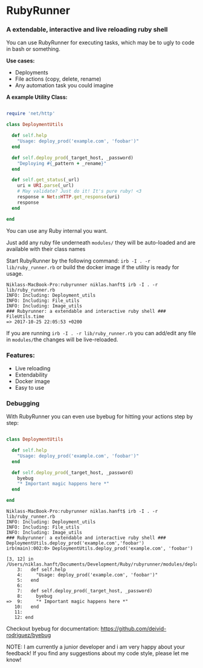 # RubyRunner

### A extendable, interactive and live reloading ruby shell

You can use RubyRunner for executing tasks, which may be to ugly to code in bash or something.

**Use cases:**

- Deployments
- File actions (copy, delete, rename)
- Any automation task you could imagine

**A example Utility Class:**

```ruby

require 'net/http'

class DeploymentUtils

  def self.help
    "Usage: deploy_prod('example.com', 'foobar')"
  end

  def self.deploy_prod(_target_host, _password)
    "Deploying #{_pattern + _rename}"
  end

  def self.get_status(_url)
    uri = URI.parse(_url)
    # May validate? Just do it! It's pure ruby! <3
    response = Net::HTTP.get_response(uri)
    response
  end

end

```

You can use any Ruby internal you want.

Just add any ruby file underneath `modules/` they will be auto-loaded and are available with their class names

Start RubyRunner by the following command: `irb -I . -r lib/ruby_runner.rb` or build the docker image if the utility is ready for usage.

```
Niklass-MacBook-Pro:rubyrunner niklas.hanft$ irb -I . -r lib/ruby_runner.rb
INFO: Including: Deployment_utils
INFO: Including: File_utils
INFO: Including: Image_utils
### Rubyrunner: a extendable and interactive ruby shell ### 
FileUtils.time
=> 2017-10-25 22:05:53 +0200
```

If you are running `irb -I . -r lib/ruby_runner.rb` you can add/edit any file in `modules/`the changes will be live-reloaded.
### Features:

- Live reloading
- Extendability
- Docker image
- Easy to use

### Debugging

With RubyRunner you can even use byebug for hitting your actions step by step:

```ruby

class DeploymentUtils

  def self.help
    "Usage: deploy_prod('example.com', 'foobar')"
  end

  def self.deploy_prod(_target_host, _password)
    byebug
    "* Important magic happens here *"
  end

end

```

```
Niklass-MacBook-Pro:rubyrunner niklas.hanft$ irb -I . -r lib/ruby_runner.rb
INFO: Including: Deployment_utils
INFO: Including: File_utils
INFO: Including: Image_utils
### Rubyrunner: a extendable and interactive ruby shell ### 
DeploymentUtils.deploy_prod('example.com','foobar')
irb(main):002:0> DeploymentUtils.deploy_prod('example.com', 'foobar')

[3, 12] in /Users/niklas.hanft/Documents/Development/Ruby/rubyrunner/modules/deployment_utils.rb
    3:   def self.help
    4:     "Usage: deploy_prod('example.com', 'foobar')"
    5:   end
    6: 
    7:   def self.deploy_prod(_target_host, _password)
    8:     byebug
=>  9:     "* Important magic happens here *"
   10:   end
   11: 
   12: end
```

Checkout byebug for documentation: https://github.com/deivid-rodriguez/byebug

NOTE: I am currently a junior developer and i am very happy about your feedback! 
If you find any suggestions about my code style, please let me know!
